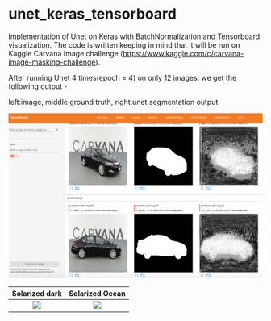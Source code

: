 # unet_keras_tensorboard

Implementation of Unet on Keras with BatchNormalization and Tensorboard visualization. 
The code is written keeping in mind that it will be run on Kaggle Carvana Image challenge (https://www.kaggle.com/c/carvana-image-masking-challenge).


After running Unet 4 times(epoch = 4) on only 12 images, we get the following output - 

left:image,
middle:ground truth,
right:unet segmentation output

![](images/tensorboard.png?raw=true)

Solarized dark             |  Solarized Ocean
:-------------------------:|:-------------------------:
<img src="https://github.com/YadavKapil/unet_keras_tensorboard/blob/master/images/g1.png" width="48">  |  <img src="https://github.com/YadavKapil/unet_keras_tensorboard/blob/master/images/g1.png" width="48">
